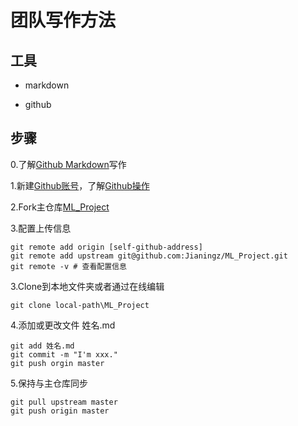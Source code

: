 # 团队写作方法

## 工具

* markdown

* github

## 步骤

0.了解[Github Markdown](https://guides.github.com/features/mastering-markdown/)写作

1.新建[Github账号](https://github.com)，了解[Github操作](https://services.github.com/on-demand/downloads/zh_CN/github-git-cheat-sheet/)

2.Fork主仓库[ML_Project](https://github.com/Jianingz/ML_Project)

3.配置上传信息

```
git remote add origin [self-github-address]
git remote add upstream git@github.com:Jianingz/ML_Project.git
git remote -v # 查看配置信息
```

3.Clone到本地文件夹或者通过在线编辑

```
git clone local-path\ML_Project
```

4.添加或更改文件 姓名.md

```
git add 姓名.md
git commit -m "I'm xxx."
git push orgin master
```

5.保持与主仓库同步

```
git pull upstream master
git push origin master
```
